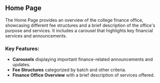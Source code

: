 ## Home Page

The Home Page provides an overview of the college finance office, showcasing different fee structures and a brief description of the office's purpose and services. It includes a carousel that highlights key financial services and announcements.

### Key Features:
- **Carousels** displaying important finance-related announcements and updates.
- **Fee Structures** categorized by batch and other criteria.
- **Finance Office Overview** with a brief description of services offered.


